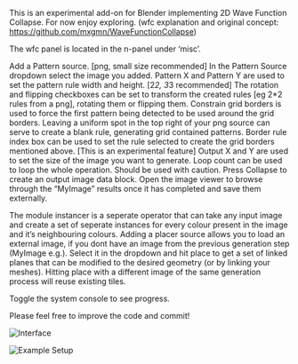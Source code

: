 This is an experimental add-on for Blender implementing 2D Wave Function Collapse. For now enjoy exploring. (wfc explanation and original concept: https://github.com/mxgmn/WaveFunctionCollapse)

The wfc panel is located in the n-panel under ‘misc’.

Add a Pattern source. [png, small size recommended]
In the Pattern Source dropdown select the image you added.
Pattern X and Pattern Y are used to set the pattern rule width and height. [2*2, 3*3 recommended]
The rotation and flipping checkboxes can be set to transform the created rules [eg 2*2 rules from a png], rotating them or flipping them.
Constrain grid borders is used to force the first pattern being detected to be used around the grid borders. Leaving a uniform spot in the top right of your png source can serve to create a blank rule, generating grid contained patterns.
Border rule index box can be used to set the rule selected to create the grid borders mentioned above. [This is an experimental feature]
Output X and Y are used to set the size of the image you want to generate.
Loop count can be used to loop the whole operation. Should be used with caution.
Press Collapse to create an output image data block. Open the image viewer to browse through the “MyImage” results once it has completed and save them externally.

The module instancer is a seperate operator that can take any input image and create a set of seperate instances for every colour present in the image and it’s neighbouring colours. Adding a placer source allows you to load an external image, if you dont have an image from the previous generation step (MyImage e.g.). Select it in the dropdown and hit place to get a set of linked planes that can be modified to the desired geometry (or by linking your meshes). Hitting place with a different image of the same generation process will reuse existing tiles.

Toggle the system console to see progress.

Please feel free to improve the code and commit!

![Interface](https://blenderartists.org/uploads/default/original/4X/8/6/d/86dff233e6cc57d7a82effabe202ab51f4d9c896.png)

![Example Setup](https://blenderartists.org/uploads/default/original/4X/a/2/e/a2ebf70813519d612b611be6e4da00e2b150f433.png)
